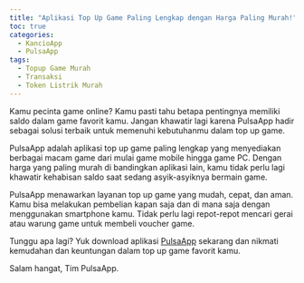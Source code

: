 ```yaml
---
title: "Aplikasi Top Up Game Paling Lengkap dengan Harga Paling Murah!"
toc: true
categories:
  - KancioApp
  - PulsaApp
tags:
  - Topup Game Murah
  - Transaksi
  - Token Listrik Murah
---
```


Kamu pecinta game online? Kamu pasti tahu betapa pentingnya memiliki saldo dalam game favorit kamu. Jangan khawatir lagi karena PulsaApp hadir sebagai solusi terbaik untuk memenuhi kebutuhanmu dalam top up game.

PulsaApp adalah aplikasi top up game paling lengkap yang menyediakan berbagai macam game dari mulai game mobile hingga game PC. Dengan harga yang paling murah di bandingkan aplikasi lain, kamu tidak perlu lagi khawatir kehabisan saldo saat sedang asyik-asyiknya bermain game.

PulsaApp menawarkan layanan top up game yang mudah, cepat, dan aman. Kamu bisa melakukan pembelian kapan saja dan di mana saja dengan menggunakan smartphone kamu. Tidak perlu lagi repot-repot mencari gerai atau warung game untuk membeli voucher game.

Tunggu apa lagi? Yuk download aplikasi [PulsaApp](https://play.google.com/store/apps/details?id=com.kancio.indonesia&hl=en_GB&gl=US) sekarang dan nikmati kemudahan dan keuntungan dalam top up game favorit kamu.

Salam hangat,
Tim PulsaApp.